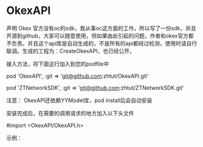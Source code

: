 # OkexAPI

声明
Okex 官方没有oc的sdk，我从事oc这方面的工作，所以写了一份sdk，并且开源到github，大家可以随意使用，但如果由此引起的问题，作者和okex官方都不负责。并且这个api库是自动生成的，不是所有的api都经过检测，使用时请自行联调。生成的工程为：CreateOkexAPI，也已经公开。

接入方法，将下面这行加入到您的podfile中

pod 'OkexAPI', :git => 'git@github.com:zhtut/OkexAPI.git'

pod 'ZTNetworkSDK', :git => 'git@github.com:zhtut/ZTNetworkSDK.git'

注意：
OkexAPI还依赖YYModel库，pod install后会自动安装

安装完成后，在需要的调用请求的地方加入以下头文件

 #import <OkexAPI/OkexAPI.h>

示例：
